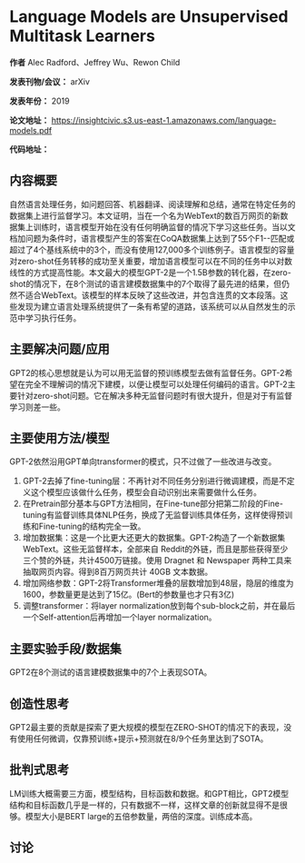 # Language Models are Unsupervised Multitask Learners

**作者** Alec Radford、Jeffrey Wu、Rewon Child

**发表刊物/会议：** arXiv

**发表年份：** 2019

**论文地址：** https://insightcivic.s3.us-east-1.amazonaws.com/language-models.pdf

**代码地址：**

## 内容概要

自然语言处理任务，如问题回答、机器翻译、阅读理解和总结，通常在特定任务的数据集上进行监督学习。本文证明，当在一个名为WebText的数百万网页的新数据集上训练时，语言模型开始在没有任何明确监督的情况下学习这些任务。当以文档加问题为条件时，语言模型产生的答案在CoQA数据集上达到了55个F1--匹配或超过了4个基线系统中的3个，而没有使用127,000多个训练例子。语言模型的容量对zero-shot任务转移的成功至关重要，增加语言模型可以在不同的任务中以对数线性的方式提高性能。本文最大的模型GPT-2是一个1.5B参数的转化器，在zero-shot的情况下，在8个测试的语言建模数据集中的7个取得了最先进的结果，但仍然不适合WebText。该模型的样本反映了这些改进，并包含连贯的文本段落。这些发现为建立语言处理系统提供了一条有希望的道路，该系统可以从自然发生的示范中学习执行任务。

## 主要解决问题/应用

GPT2的核心思想就是认为可以用无监督的预训练模型去做有监督任务。GPT-2希望在完全不理解词的情况下建模，以便让模型可以处理任何编码的语言。GPT-2主要针对zero-shot问题。它在解决多种无监督问题时有很大提升，但是对于有监督学习则差一些。


## 主要使用方法/模型

GPT-2依然沿用GPT单向transformer的模式，只不过做了一些改进与改变。
1.	GPT-2去掉了fine-tuning层：不再针对不同任务分别进行微调建模，而是不定义这个模型应该做什么任务，模型会自动识别出来需要做什么任务。
2.	在Pretrain部分基本与GPT方法相同，在Fine-tune部分把第二阶段的Fine-tuning有监督训练具体NLP任务，换成了无监督训练具体任务，这样使得预训练和Fine-tuning的结构完全一致。
3.	增加数据集：这是一个比更大还更大的数据集。GPT-2构造了一个新数据集WebText。这些无监督样本，全部来自 Reddit的外链，而且是那些获得至少三个赞的外链，共计4500万链接。使用 Dragnet 和 Newspaper 两种工具来抽取网页内容。得到8百万网页共计 40GB 文本数据。
4.	增加网络参数：GPT-2将Transformer堆叠的层数增加到48层，隐层的维度为1600，参数量更是达到了15亿。(Bert的参数量也才只有3亿)
5.	调整transformer：将layer normalization放到每个sub-block之前，并在最后一个Self-attention后再增加一个layer normalization。


## 主要实验手段/数据集

GPT2在8个测试的语言建模数据集中的7个上表现SOTA。

## 创造性思考

GPT2最主要的贡献是探索了更大规模的模型在ZERO-SHOT的情况下的表现，没有使用任何微调，仅靠预训练+提示+预测就在8/9个任务里达到了SOTA。

## 批判式思考

LM训练大概需要三方面，模型结构，目标函数和数据。和GPT相比，GPT2模型结构和目标函数几乎是一样的，只有数据不一样，这样文章的创新就显得不是很够。模型大小是BERT large的五倍参数量，两倍的深度。训练成本高。

## 讨论 







